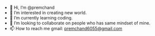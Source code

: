 - 👋 Hi, I’m @premchand
- 👀 I’m interested in creating new world.
- 🌱 I’m currently learning coding.
- 💞️ I’m looking to collaborate on people who has same mindset of mine.
- 📫 How to reach me gmail: premchand6055@gmail.com

<!---
premchand6055/premchand6055 is a ✨ special ✨ repository because its `README.md` (this file) appears on your GitHub profile.
You can click the Preview link to take a look at your changes.
--->
